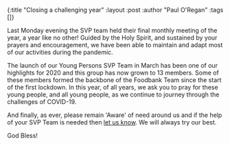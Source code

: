 {:title "Closing a challenging year"
 :layout :post
 :author "Paul O'Regan"
 :tags []}

Last Monday evening the SVP team held their final monthly meeting of the year, a year like no other! Guided by the Holy Spirit, and sustained by your prayers and encouragement, we have been able to maintain and adapt most of our activities during the pandemic.

The launch of our Young Persons SVP Team in March has been one of our highlights for 2020 and this group has now grown to 13 members. Some of these members formed the backbone of the Foodbank Team since the start of the first lockdown. In this year, of all years, we ask you to pray for these young people, and all young people, as we continue to journey through the challenges of COVID-19.

And finally, as ever, please remain 'Aware' of need around us and if the help of your SVP Team is needed then [let us know](../../pages-output/contact/). We will always try our best.

God Bless!
